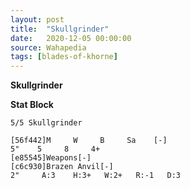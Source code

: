 ```yaml
---
layout: post
title:  "Skullgrinder"
date:   2020-12-05 00:00:00
source: Wahapedia
tags: [blades-of-khorne]
---
```


**Skullgrinder**

**Stat Block**
```
5/5 Skullgrinder
```

```
[56f442]M     W     B     Sa    [-]
5"    5     8     4+    
[e85545]Weapons[-]
[c6c930]Brazen Anvil[-]
2"     A:3    H:3+   W:2+   R:-1   D:3   
```
    